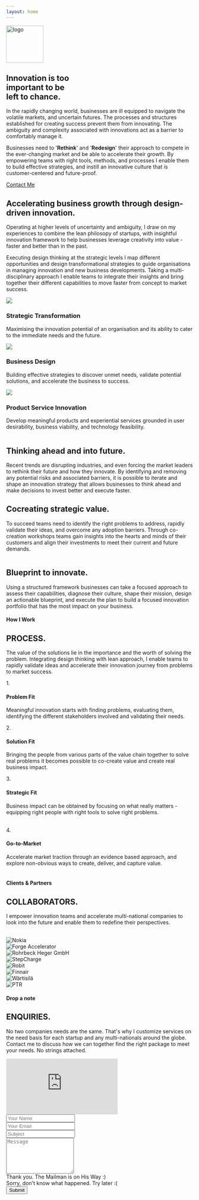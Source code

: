 ```yaml
---
layout: home
---
```

<!--
=================
Hero Area
================= 
-->
<!-- id="particles-js" -->
<section class="hero-area" >
<div id="particles-js"></div>

<div class="container" id="home">
<div class="row">
<div class="col-12 hero-logo">
 <a class="navbar-brand" href="{{ site.url }}">
    <img src="/images/muku_logo_white.png" alt="logo" width="100" class="text-left">
  </a>
</div>
    <div class="col-md-6">
      <div class="block">
          <p><h1>Innovation is too <br> important to be <br>left to chance.</h1></p>
      </div>
    </div>
<div class="col-md-6">
<div class="block">
<p>In the rapidly changing world, businesses are ill equipped to navigate the volatile markets, and uncertain futures. The processes and structures established for creating success prevent them from innovating. The ambiguity and complexity associated with innovations act as a barrier to comfortably manage it.  </p>
<p>Businesses need to '<b class="boldpink">Rethink</b>' and '<b class="boldpink">Redesign</b>' their approach to compete in the ever-changing market and be able to accelerate their growth. By empowering teams with right tools, methods, and processes I enable them to build effective strategies, and instill an innovative culture that is customer-centered and future-proof.</p> 
</div>
</div>
<div class="col-md-6 pb-5 pt-2">
<a href="#contact" target="" class="btn-main btn">Contact Me</a> 
</div>
</div>
<div class="row"> 
<div class="text-center col-12">
<div class="col-1 mr-auto ml-auto text-center">
<a href="#about">
    <b class="boldpink text-center fa fa-chevron-down"></b>
</a>
</div>
</div>
</div>
</div>
</section> 
<!-- End of section -->


<!--
=================
About Section
================= 
-->
<section class="about-2 section" id="about">
  <div class="container ">
    <div class="row">
      <div class="col-12 col-md-6">
        <h2>Accelerating business growth through design-driven innovation.</h2>
      </div>
      <div class="col-12 col-md-6">
        <p>Operating at higher levels of uncertainty and ambiguity, I draw on my experiences to combine the lean philosopy of startups, with insightful innovation framework to help businesses leverage creativity into value - faster and better than in the past.</p>
        <p>Executing design thinking at the strategic levels I map different opportunities and design transformational strategies to guide organisations in managing innovation and new business developments. Taking a multi-disciplinary approach I enable teams to integrate their insights and bring together their different capabilities to move faster from concept to market success. </p>
      </div>
    </div> 
    <!-- End row -->
  </div> 
  <!-- End container -->
</section> 
<!-- End section -->

<!--
=================
Services Section
================= 
-->
<section class="services section-xs" id="services">
<div class="container pt-5">
  <div class="row">

  <!-- Single Service Item -->
  <div class="col-md-4 col-sm-6 col-xs-12">
    <div class="service-block color-bg text-center">
      <div class="service-icon text-center">
        <img src="/images/icons/2x/telescope@2x.png">
      </div>
      <h3>Strategic Transformation</h3>
      <p>Maximising the innovation potential of an organisation and its ability to cater to the immediate needs and the future.</p>
    </div>
  </div>
  <!-- End Single Service Item -->

  <!-- Single Service Item -->
  <div class="col-md-4 col-sm-6 col-xs-12">
    <div class="service-block text-center">
      <div class="service-icon text-center">
        <img src="/images/icons/2x/strategy@2x.png"> 
      </div>
      <h3>Business Design</h3>
      <p>Building effective strategies to discover unmet needs, validate potential solutions, and accelerate the business to success.</p>
    </div>
  </div>
  <!-- End Single Service Item -->

<!-- Single Service Item -->
  <div class="col-md-4 col-sm-6 col-xs-12 mx-auto">
    <div class="service-block color-bg text-center">
      <div class="service-icon text-center">
        <img src="/images/icons/2x/lightbulb@2x.png">
      </div>
      <h3>Product Service Innovation</h3>
      <p>Develop meaningful products and experiential services grounded in user desirability, business viability, and technology feasibility.</p>
    </div>
  </div>
<!-- End Single Service Item -->
</div> 
<!-- End row -->
</div> 
<!-- End container -->
</section> 
<!-- End section -->

<section class="about section">
<div class="container">
  <div class="row mb-25 justify-content-center">
    <div class="col-md-5 col-sm-12 text-center pt-3">
      <img src="/images/home/strategy-3_1.jpg" class="img-fluid rounded shadow" alt="">
    </div>
    <div class="col-md-5 col-sm-12">
      <div class="content">
      <h2> Thinking ahead and into future.</h2>
      <p>Recent trends are disrupting industries, and even forcing the market leaders to rethink their future and how they innovate. By identifying and removing any potential risks and associated barriers, it is possible to iterate and shape an innovation strategy that allows businesses to think ahead and make decisions to invest better and execute faster.</p>
      </div>
  </div>

  <div class="row mb-25 justify-content-center">
    <div class="col-md-5 col-sm-12">
      <div class="content text-right">
        <h2>Cocreating strategic value.</h2>
        <p>To succeed teams need to identify the right problems to address, rapidly validate their ideas, and overcome any adoption barriers. Through co-creation workshops teams gain insights into the hearts and minds of their customers and align their investments to meet their current and future demands.</p>
        </div>
      </div>
      <div class="col-md-5 col-sm-12 text-center" id="about-img1">
        <img src="/images/home/strategy-1.png" class="img-fluid rounded shadow" alt="">
      </div>
  </div>
  <div class="row mb-25 justify-content-center">
      <div class="col-md-5 col-sm-12">
        <img src="/images/home/strategy-2.jpg" class="img-fluid rounded shadow" alt="">
      </div>
      <div class="col-md-5 col-sm-12">
        <div class="content ">
        <h2>Blueprint to innovate.</h2>
        <p>Using a structured framework businesses can take a focused approach to assess their capabilities, diagnose their culture, shape their mission, design an actionable blueprint, and execute the plan to build a focused innovation portfolio that has the most impact on your business.</p>
        </div>
      </div>
    <!-- End row -->
    <div  class="anchorlink" id="process"></div>
    </div>
  </div> 
<!-- End row -->
</div> 
<!-- End container -->
</section> 
<!-- End section -->


<!--
=================
Process Section
================= 
-->

<section class="service-2 section bg-gray" id="process">
<div class="container">
<div class="row">
<div class="col">
<div class="title text-center">
<h4>How I Work</h4>
<h2>PROCESS.</h2>
<span class="borderline"></span>
<p>The value of the solutions lie in the importance and the worth of solving the problem. Integrating design thinking with lean approach, I enable teams to rapidly validate ideas and accelerate their innovation journey from problems to market success.</p>
</div>
</div>
</div>
<div class="row justify-content-center">
<div class="col-md-4 col-sm-6 p-0">
<div class="service-item text-center">
<span class="count">1.</span>
<i class="fa fa-puzzle-piece"></i>
<h4>Problem Fit</h4>
<p> Meaningful innovation starts with finding problems, evaluating them, identifying the different stakeholders involved and validating their needs.<!-- By taking a 360 degree perspective across the whole value chain teams can gain a thorough understanding of their user's journey to further design new opportunities and experiences. --><br> </p>
</div>
</div>
<div class="col-md-4 col-sm-6 p-0">
<div class="service-item text-center">
<span class="count">2.</span>
<i class="fa-paper-plane fa"></i>
<h4>Solution Fit</h4>
<p>Bringing the people from various parts of the value chain together  to solve real problems it becomes possible to co-create value and create real business impact. <!-- . This dramatically speeds up the time-to-market and develop disruptive business. --><br> </p>
</div>
</div>
<div class="w-100"></div>
<div class="col-md-4 col-sm-6 p-0">
<div class="service-item text-center">
<span class="count">3.</span>
<i class="fa-crosshairs fa"></i>
<h4>Strategic Fit</h4>
<p>Business impact can be obtained by focusing on what really matters - equipping right people with right tools to solve right problems. <br><br>  </p>
</div>
</div>
<div class="col-md-4 col-sm-6 p-0">
<div class="service-item text-center">
<span class="count">4.</span>
<i class="fa fa-rocket"></i>
<h4>Go-to-Market</h4>
<p>Accelerate market traction through an evidence based approach, and explore non-obvious ways to create, deliver, and capture value. <br><br>  </p>
</div>
</div>
</div>
<!-- End row -->
</div>
<!-- End container -->
</section>
<!-- End section -->


<!--
=================
Downloads section
================= 
-->

<!-- <section class="section freetools" id="freetools">
    <div class="container">
        <div class="row">
            <div class="col-12 col-md-5">
                <h2>Free tools to kickstart your innovation journey.</h2>
            </div>
            <div class="col-12 col-md-7">
                <a href="" target="_blank" class="btn-main btn btn-main-sm ">Download</a>
            </div>
        </div>         
        <!-- End row 
    </div>     
  End container 
</section>
End section -->

<!--
=================
Client section
================= 
-->
<section class="clients-table section " id="clients">
<div class="container mt-3">
<div class="row">
<div class="col">
<div class="title text-center">
<h4>Clients & Partners</h4>
<h2>COLLABORATORS.</h2>
<span class="borderline"></span>
<p>I empower innovation teams and accelerate multi-national companies to look into the future and enable them to redefine their perspectives.</p>
</div>
</div><br>
<div class="row">
<!-- single pricing table -->

<div class="col-md-3 col-sm-6 col-12">
<div class="client-member text-center">
<div class="client-photo">
<!-- member photo -->
<img src="/images/client-logo/3-nokia.png" alt="Nokia" class="img-fluid">
<!-- /member photo -->
</div>
<!-- member name & designation -->
<!-- /member name & designation -->
</div>
</div>

<div class="col-md-3 col-sm-6 col-12 pb-4">
<div class="client-member text-center">
<div class="client-photo">
<!-- member photo -->
<img src="/images/client-logo/1-forge.png" alt="Forge Accelerator" class="img-fluid">
<!-- /member photo -->
</div>
<!-- member name & designation -->
<!-- /member name & designation -->
</div>
</div>
<div class="col-md-3 col-sm-6 col-12">
<div class="client-member text-center">
<div class="client-photo">
<!-- member photo -->
<img src="/images/client-logo/2-rohrbeckheger.png" alt="Rohrbeck Heger GmbH" class="img-fluid align-middle">
<!-- /member photo -->
</div>
<!-- member name & designation -->
<!-- /member name & designation -->
</div>
</div>

<div class="col-md-3 col-sm-6 col-12">
<div class="client-member text-center">
<div class="client-photo">
<!-- member photo -->
<img src="/images/client-logo/5-stepcharge.png" alt="StepCharge" class="img-fluid">
<!-- /member photo -->
</div>
<!-- member name & designation -->
<!-- /member name & designation -->
</div>
</div>
<div class="row">
<!-- single pricing table -->
<div class="col-md-3 col-sm-6 col-12">
<div class="client-member text-center">
<div class="client-photo">
<!-- member photo -->
<img src="/images/client-logo/4-robit.png" alt="Robit" class="img-fluid">
<!-- /member photo -->
</div>
<!-- member name & designation -->
<!-- /member name & designation -->
</div>
</div>

<div class="col-md-3 col-sm-6 col-12">
<div class="client-member text-center">
<div class="client-photo ">
<!-- member photo -->
<img src="/images/client-logo/6-finnair.png" alt="Finnair" class="img-fluid">
<!-- /member photo -->
</div>
<!-- member name & designation -->
<!-- /member name & designation -->
</div>
</div>
<div class="col-md-3 col-sm-6 col-12">
<div class="client-member text-center">
<div class="client-photo">
<!-- member photo -->
<img src="/images/client-logo/7-wartsila.png" alt="Wärtisilä" class="img-fluid">
<!-- /member photo -->
</div>
<!-- member name & designation -->
<!-- /member name & designation -->
</div>
</div>

<div class="col-md-3 col-sm-6 col-12">
<div class="client-member text-center">
<div class="client-photo">
<!-- member photo -->
<img src="/images/client-logo/8-PTR.png" alt="PTR" class="img-fluid">
<!-- /member photo -->
</div>
<!-- member name & designation -->
<!-- /member name & designation -->
</div>
</div>

</div>
</div>
</div>
</div>
<!-- End container -->
</section>
<!-- End section -->

<!--
=================
Contact Section
================= 
-->
<section class="contact-us section bg-gray" id="contact">
  <div class="container mt-3">
    <div class="row">
      <div class="col">
        <div class="title text-center">
          <h4>Drop a note</h4>
          <h2>ENQUIRIES.</h2>
          <span class="borderline"></span>
          <p>
          No two companies needs are the same. That's why I customize services on the need basis for each startup and any multi-nationals around the globe. Contact me to discuss how we can together find the right package to meet your needs. 
          No strings attached. <br><!-- 
          Do you have a problem you need to define?<br>
          Do you have an idea to take forward? <br>
          Do you need help to rethink your strategy?<br>
          Do you have a problem in taking your product to market?<br> -->
          </p>
        </div>
      </div>
    </div>
    <!-- End row -->

  <!-- Map & Contact Form -->
  <div class="row">
    <div id="map" class="col-12 col-md-6">
      <div class="mapouter">
        <div class="gmap_canvas">
          <iframe id="gmap_canvas" src="https://maps.google.com/maps?q=78%20kavya%20fort%2C%20east%20lokamanya%20street%20rspuram%20coimbatore&t=&z=13&ie=UTF8&iwloc=&output=embed" frameborder="0" scrolling="no" marginheight="0" marginwidth="0"></iframe>
        </div>
      </div>
    </div> 
    <div class="col-12 col-md-6 contact-form pt-2">
      <form id="contact-form" method="post" action="https://formspree.io/mukund.kulur@gmail.com" role="form">
          <div class="form-group">
            <input type="text" placeholder="Your Name" class="form-control" name="name" id="name">
          </div>					
          <div class="form-group">
            <input type="email" placeholder="Your Email" class="form-control" name="email" id="email">
          </div>					
          <div class="form-group">
            <input type="text" placeholder="Subject" class="form-control" name="subject" id="subject">
          </div>
          <div class="form-group pt-4">
            <textarea rows="6" placeholder="Message" class="form-control" name="message" id="message"></textarea>	
          </div>					
          <div id="success" class="success">
            Thank you. The Mailman is on His Way :)
          </div>					
          <div id="error" class="error">
            Sorry, don't know what happened. Try later :(
          </div>					
          <div id="cf-submit" class="pt-1">
            <input type="submit" id="contact-submit" class="btn btn-transparent" value="Submit">
          </div>											
        </form>
    </div>
  </div>
</div>  
</section>
 <!-- end row -->
<!-- / End Contact Details -->
<!-- end container -->
<!-- end section -->

<script src="/js/particle/particles.js"></script>
<script src="/js/particle/app.js"></script>

<script type="text/javascript">
function validateForm() {
  var name = document.forms["contact-form"]["name"];
  if (name.value == "") {
    alert("Name must be filled out");
    name.focus(); 
    return false;
  }

  var email = document.forms["contact-form"]["email"];
  if (email.value == "") {
    alert("Email must be filled out");
    email.focus()
    return false;
  }

  var subject = document.forms["contact-form"]["subject"];
  if (subject.value == "") {
    alert("Subject must be filled out");
    subject.focus()
    return false;
  }

  var message = document.forms["contact-form"]["message"];
  if (message.value == "") {
    alert("Message must be filled out");
    message.focus()
    return false;
  }

  if (name.value !="") or (name.value !="") or (name.value !="") or (name.value !="") {
      window.open('mailto:test@example.com?subject=subject&body=body');
  }
  
} 
</script>